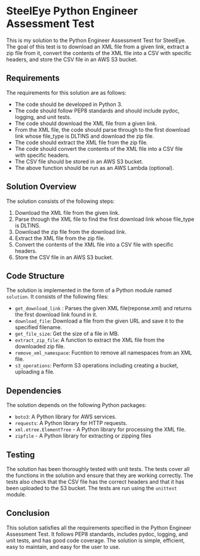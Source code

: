 # SteelEye Python Engineer Assessment Test

This is my solution to the Python Engineer Assessment Test for SteelEye. The goal of this test is to download an XML file from a given link, extract a zip file from it, convert the contents of the XML file into a CSV with specific headers, and store the CSV file in an AWS S3 bucket. 

## Requirements

The requirements for this solution are as follows:

- The code should be developed in Python 3.
- The code should follow PEP8 standards and should include pydoc, logging, and unit tests.
- The code should download the XML file from a given link.
- From the XML file, the code should parse through to the first download link whose file_type is DLTINS and download the zip file.
- The code should extract the XML file from the zip file.
- The code should convert the contents of the XML file into a CSV file with specific headers.
- The CSV file should be stored in an AWS S3 bucket.
- The above function should be run as an AWS Lambda (optional).

## Solution Overview

The solution consists of the following steps:

1. Download the XML file from the given link.
2. Parse through the XML file to find the first download link whose file_type is DLTINS.
3. Download the zip file from the download link.
4. Extract the XML file from the zip file.
5. Convert the contents of the XML file into a CSV file with specific headers.
6. Store the CSV file in an AWS S3 bucket.

## Code Structure

The solution is implemented in the form of a Python module named `solution`. It consists of the following files:
- `get_download_link` : Parses the given XML file(reponse.xml) and returns the first download link found in it.
- `download_file`: Download a file from the given URL and save it to the specified filename.
- `get_file_size`: Get the size of a file in MB.
- `extract_zip_file`: A function to extract the XML file from the downloaded zip file.
- `remove_xml_namespace`: Fucntion to remove all namespaces from an XML file.
- `s3_operations`: Perform S3 operations including creating a bucket, uploading a file.

## Dependencies

The solution depends on the following Python packages:

- `boto3`: A Python library for AWS services.
- `requests`: A Python library for HTTP requests.
- `xml.etree.ElementTree` - A Python library for processing the XML file.
- `zipfile` - A Python library for extracting or zipping files

## Testing

The solution has been thoroughly tested with unit tests. The tests cover all the functions in the solution and ensure that they are working correctly. The tests also check that the CSV file has the correct headers and that it has been uploaded to the S3 bucket. The tests are run using the `unittest` module.

## Conclusion

This solution satisfies all the requirements specified in the Python Engineer Assessment Test. It follows PEP8 standards, includes pydoc, logging, and unit tests, and has good code coverage. The solution is simple, efficient, easy to maintain, and easy for the user to use.
